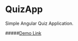 # QuizApp

Simple Angular Quiz Application.

 #####[Demo Link](https://fatemeh-tb.github.io/Angular-QuizApp/)
